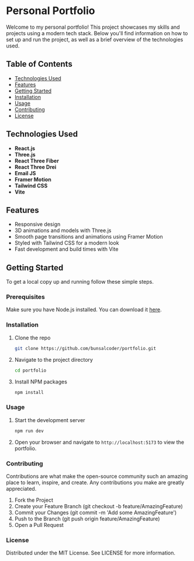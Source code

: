 # Personal Portfolio

Welcome to my personal portfolio! This project showcases my skills and projects using a modern tech stack. Below you'll find information on how to set up and run the project, as well as a brief overview of the technologies used.

## Table of Contents

- [Technologies Used](#technologies-used)
- [Features](#features)
- [Getting Started](#getting-started)
- [Installation](#installation)
- [Usage](#usage)
- [Contributing](#contributing)
- [License](#license)

## Technologies Used

- **React.js**
- **Three.js**
- **React Three Fiber** 
- **React Three Drei**
- **Email JS**
- **Framer Motion**
- **Tailwind CSS**
- **Vite**

## Features

- Responsive design
- 3D animations and models with Three.js
- Smooth page transitions and animations using Framer Motion
- Styled with Tailwind CSS for a modern look
- Fast development and build times with Vite

## Getting Started

To get a local copy up and running follow these simple steps.

### Prerequisites

Make sure you have Node.js installed. You can download it [here](https://nodejs.org/).

### Installation

1. Clone the repo
   ```sh
   git clone https://github.com/bunsalcoder/portfolio.git
   ```

2. Navigate to the project directory
    ```sh
    cd portfolio
    ```
3. Install NPM packages
    ```sh
    npm install
    ```

### Usage

1. Start the development server

    ```sh
    npm run dev
    ```
2. Open your browser and navigate to `http://localhost:5173` to view the portfolio.

### Contributing

Contributions are what make the open-source community such an amazing place to learn, inspire, and create. Any contributions you make are greatly appreciated.

1. Fork the Project
2. Create your Feature Branch (git checkout -b feature/AmazingFeature)
3. Commit your Changes (git commit -m 'Add some AmazingFeature')
4. Push to the Branch (git push origin feature/AmazingFeature)
5. Open a Pull Request

### License

Distributed under the MIT License. See LICENSE for more information.